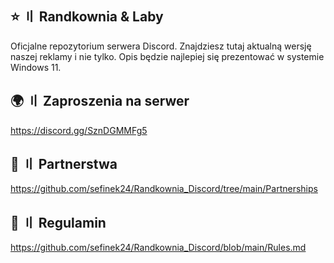 ## ⭐ 〢 Randkownia & Laby
Oficjalne repozytorium serwera Discord. Znajdziesz tutaj aktualną wersję naszej reklamy i nie tylko. Opis będzie najlepiej się prezentować w systemie Windows 11.

## 🌍 〢 Zaproszenia na serwer
https://discord.gg/SznDGMMFg5

## 🤝 〢 Partnerstwa
https://github.com/sefinek24/Randkownia_Discord/tree/main/Partnerships

## 📝 〢 Regulamin
https://github.com/sefinek24/Randkownia_Discord/blob/main/Rules.md